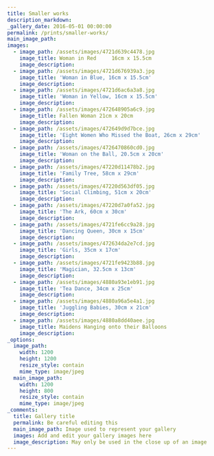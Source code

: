 ```yaml
---
title: Smaller works
description_markdown:
_gallery_date: 2016-05-01 00:00:00
permalink: /prints/smaller-works/
main_image_path:
images:
  - image_path: /assets/images/4721d639c4478.jpg
    image_title: Woman in Red     16cm x 15.5cm
    image_description:
  - image_path: /assets/images/4721d676939a3.jpg
    image_title: 'Woman in Blue, 16cm x 15.5cm'
    image_description:
  - image_path: /assets/images/4721d6ac6a3a8.jpg
    image_title: 'Woman in Yellow, 16cm x 15.5cm'
    image_description:
  - image_path: /assets/images/472648905a6c9.jpg
    image_title: Fallen Woman 21cm x 20cm
    image_description:
  - image_path: /assets/images/472649d9d7bce.jpg
    image_title: 'Eight Women Who Missed the Boat, 26cm x 29cm'
    image_description:
  - image_path: /assets/images/4726470860cd0.jpg
    image_title: 'Woman on the Ball, 20.5cm x 20cm'
    image_description:
  - image_path: /assets/images/47220d11478b2.jpg
    image_title: 'Family Tree, 58cm x 29cm'
    image_description:
  - image_path: /assets/images/47220d563df05.jpg
    image_title: 'Social Climbing, 51cm x 20cm'
    image_description:
  - image_path: /assets/images/47220d7a0fa52.jpg
    image_title: 'The Ark, 60cm x 30cm'
    image_description:
  - image_path: /assets/images/4721fe6cc9a28.jpg
    image_title: 'Dancing Queen, 30cm x 15cm'
    image_description:
  - image_path: /assets/images/472634da2e7cd.jpg
    image_title: 'Girls, 35cm x 17cm'
    image_description:
  - image_path: /assets/images/4721fe9423b88.jpg
    image_title: 'Magician, 32.5cm x 13cm'
    image_description:
  - image_path: /assets/images/4880a93e1eb91.jpg
    image_title: 'Tea Dance, 34cm x 25cm'
    image_description:
  - image_path: /assets/images/4880a96a5e4a1.jpg
    image_title: 'Juggling Babies, 30cm x 21cm'
    image_description:
  - image_path: /assets/images/4880a8dd40aee.jpg
    image_title: Maidens Hanging onto their Balloons
    image_description:
_options:
  image_path:
    width: 1200
    height: 1200
    resize_style: contain
    mime_type: image/jpeg
  main_image_path:
    width: 1200
    height: 800
    resize_style: contain
    mime_type: image/jpeg
_comments:
  title: Gallery title
  permalink: Be careful editing this
  main_image_path: Image used to represent your gallery
  images: Add and edit your gallery images here
  image_description: May only be used in the close up of an image
---
```

